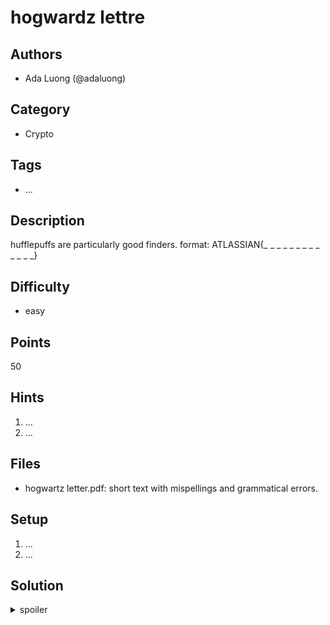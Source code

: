 # hogwardz lettre

## Authors
* Ada Luong (@adaluong)

## Category
* Crypto

## Tags
* ...

## Description
hufflepuffs are particularly good finders. format: ATLASSIAN{_ _ _ _ _ _ _ _ _ _ _ _ _}

## Difficulty
* easy

## Points
50

## Hints
1. ...
1. ...

## Files
* hogwartz letter.pdf: short text with mispellings and grammatical errors.

## Setup
1. ...
1. ...

## Solution
<details>
<summary>spoiler</summary>

### Idea
Text steganography with deliberate mispellings and random capitalisations distributed throughout the text.
The flag is case sensitive and consists of the incorrect characters in the order they appear.

### Walkthrough
1. ...
1. ...

### Flag
`ATLASSIAN{expeLLiarMese}`
</details>
